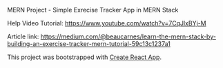 MERN Project  - Simple Exrecise Tracker App in MERN Stack

Help Video Tutorial: https://www.youtube.com/watch?v=7CqJlxBYj-M

Article link: https://medium.com/@beaucarnes/learn-the-mern-stack-by-building-an-exercise-tracker-mern-tutorial-59c13c1237a1

This project was bootstrapped with [Create React App](https://github.com/facebook/create-react-app).
